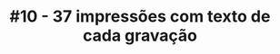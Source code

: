 ---
layout: ../../layouts/MarkdownPostLayout.astro
title: '#10 - 37 impressões com texto de cada gravação'
description: "Impressão a jato de tinta sobre papel"
image:
    url: "https://cdn.myportfolio.com/07fce5586a4e41130ae743b0101c1995/3430498f-8845-41f6-991f-461a13122996_rw_1920.jpg?h=c5c8ca01eeb6887a50f059485c145277"
    alt: "fotografia de cartazes de papel pendurados numa cisterna com uma pessoa entre os mesmos"
---